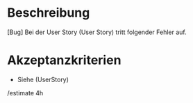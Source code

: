 # Beschreibung

[Bug] Bei der User Story (User Story) tritt folgender Fehler auf.


# Akzeptanzkriterien

 - Siehe (UserStory)

/estimate 4h